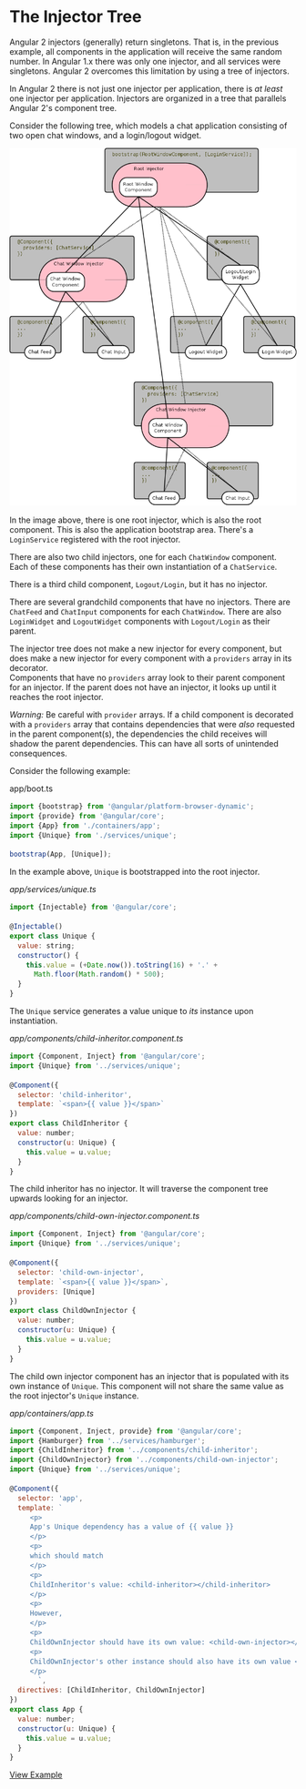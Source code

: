 # The Injector Tree

Angular 2 injectors (generally) return singletons.  That is, in the previous example, 
all components in the application will receive the same random
number.  In Angular 1.x there was only one injector, and all services were
singletons.  Angular 2 overcomes this limitation by using a tree of injectors.

In Angular 2 there is not just one injector per application, there is _at least_ one injector per application.  Injectors are organized in a tree that parallels Angular 2's component tree.

Consider the following tree, which models a chat application consisting of two
open chat windows, and a login/logout widget.

![Image of a Component Tree, and a DI Tree](../../images/di-tree.png)

In the image above, there is one root injector, which is also the root
component.  This is also the application bootstrap area.  There's a
`LoginService` registered with the root injector.

There are also two child injectors, one for each `ChatWindow` component.  Each
of these components has their own instantiation of a `ChatService`.

There is a third child component, `Logout/Login`, but it has no injector.

There are several grandchild components that have no injectors.  There are
`ChatFeed` and `ChatInput` components for each `ChatWindow`.  There are also
`LoginWidget` and `LogoutWidget` components with `Logout/Login` as their
parent.

The injector tree does not make a new injector for every component, 
but does make a new injector for every component with a `providers` array in its decorator.  
Components that have no `providers` array look to their parent component for an injector. 
If the parent does not have an injector, it looks up until it reaches the root injector.

_Warning:_  Be careful with `provider` arrays.  If a child component is decorated with a `providers` array that contains dependencies that were _also_ requested in the parent component(s), the dependencies the child receives will shadow the parent dependencies. 
This can have all sorts of unintended consequences.

Consider the following example:

app/boot.ts
```js
import {bootstrap} from '@angular/platform-browser-dynamic';
import {provide} from '@angular/core';
import {App} from './containers/app';
import {Unique} from './services/unique';

bootstrap(App, [Unique]);

```

In the example above, `Unique` is bootstrapped into the root injector.

*app/services/unique.ts*
```js
import {Injectable} from '@angular/core';

@Injectable()
export class Unique {
  value: string;
  constructor() {
    this.value = (+Date.now()).toString(16) + '.' +
      Math.floor(Math.random() * 500);
  }
}
```

The `Unique` service generates a value unique to _its_ instance upon instantiation.

*app/components/child-inheritor.component.ts*
```js
import {Component, Inject} from '@angular/core';
import {Unique} from '../services/unique';

@Component({
  selector: 'child-inheritor',
  template: `<span>{{ value }}</span>`
})
export class ChildInheritor {
  value: number;
  constructor(u: Unique) {
    this.value = u.value;
  }
}
```

The child inheritor has no injector. It will traverse the component tree upwards looking for an injector.

*app/components/child-own-injector.component.ts*
```js
import {Component, Inject} from '@angular/core';
import {Unique} from '../services/unique';

@Component({
  selector: 'child-own-injector',
  template: `<span>{{ value }}</span>`,
  providers: [Unique]
})
export class ChildOwnInjector {
  value: number;
  constructor(u: Unique) {
    this.value = u.value;
  }
}
```

The child own injector component has an injector that is populated with its own
instance of `Unique`.  This component will not share the same value as the
root injector's `Unique` instance.

*app/containers/app.ts*
```js
import {Component, Inject, provide} from '@angular/core';
import {Hamburger} from '../services/hamburger';
import {ChildInheritor} from '../components/child-inheritor';
import {ChildOwnInjector} from '../components/child-own-injector';
import {Unique} from '../services/unique';

@Component({
  selector: 'app',
  template: `
     <p>
     App's Unique dependency has a value of {{ value }}
     </p>
     <p>
     which should match
     </p>
     <p>
     ChildInheritor's value: <child-inheritor></child-inheritor>
     </p>
     <p>
     However,
     </p>
     <p>
     ChildOwnInjector should have its own value: <child-own-injector></child-own-injector>
     <p>
     ChildOwnInjector's other instance should also have its own value <child-own-injector></child-own-injector>
     </p>
       `,
  directives: [ChildInheritor, ChildOwnInjector]
})
export class App {
  value: number;
  constructor(u: Unique) {
    this.value = u.value;
  }
}

```

[View Example][plunkInjectorTree]

[plunkInjectorTree]: http://plnkr.co/edit/ioBa4J3cBJpXBrFkUssS?p=preview "Injector Tree Example"
